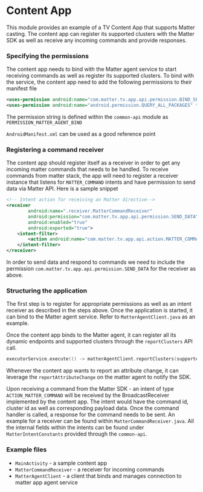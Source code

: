 # Content App

This module provides an example of a TV Content App that supports Matter casting. The content app can register its supported clusters with the Matter SDK as well as receive any incoming commands and provide responses.

### Specifying the permissions

The content app needs to bind with the Matter agent service to start receiving commands as well as register its supported clusters. To bind with the service, the content app need to add the following permissions to their manifest file
```xml
<uses-permission android:name="com.matter.tv.app.api.permission.BIND_SERVICE_PERMISSION"/>
<uses-permission android:name="android.permission.QUERY_ALL_PACKAGES" tools:ignore="QueryAllPackagesPermission"/>
```
The permission string is defined within the ```common-api``` module as ```PERMISSION_MATTER_AGENT_BIND```

```AndroidManifest.xml``` can be used as a good reference point

### Registering a command receiver

The content app should register itself as a receiver in order to get any incoming matter commands that needs to be handled. To receive commands from matter stack, the app will need to register a receiver instance that listens for ```MATTER_COMMAND``` intents and have permission to send data via Matter API. Here is a sample snippet
```xml
<!-- Intent action for receiving an Matter directive-->
<receiver
        android:name=".receiver.MatterCommandReceiver"
        android:permission="com.matter.tv.app.api.permission.SEND_DATA"
        android:enabled="true"
        android:exported="true">
    <intent-filter>
        <action android:name="com.matter.tv.app.api.action.MATTER_COMMAND" />
    </intent-filter>
</receiver>
```

In order to send data and respond to commands we need to include the permission ```com.matter.tv.app.api.permission.SEND_DATA``` for the receiver as above.

### Structuring the application

The first step is to register for appropriate permissions as well as an intent receiver as described in the steps above. Once the application is started, it can bind to the Matter agent service. Refer to ```MatterAgentClient.java``` as an example.

Once the content app binds to the Matter agent, it can register all its dynamic endpoints and supported clusters through the ```reportClusters``` API call.
```cpp
executorService.execute(() -> matterAgentClient.reportClusters(supportedClustersRequest));
```

Whenever the content app wants to report an attribute change, it can leverage the ```reportAttributeChange``` on the matter agent to notify the SDK.

Upon receiving a command from the Matter SDK - an intent of type ```ACTION_MATTER_COMMAND``` will be received by the BroadcastReceiver implemented by the content app.
The intent would have the command id, cluster id as well as corresponding payload data. Once the command handler is called, a response for the command needs to be sent.
An example for a receiver can be found within ```MatterCommandReceiver.java```. All the internal fields within the intents can be found under ```MatterIntentConstants``` provided through the ```common-api```.

### Example files
- ```MainActivity``` - a sample content app
- ```MatterCommandReceiver``` - a receiver for incoming commands
- ```MatterAgentClient``` - a client that binds and manages connection to matter app agent service